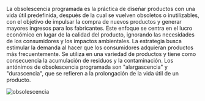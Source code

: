 La obsolescencia programada es la práctica de diseñar productos con una vida útil predefinida, después de la cual se vuelven obsoletos o inutilizables, con el objetivo de impulsar la compra de nuevos productos y generar mayores ingresos para los fabricantes. Este enfoque se centra en el lucro económico en lugar de la calidad del producto, ignorando las necesidades de los consumidores y los impactos ambientales. La estrategia busca estimular la demanda al hacer que los consumidores adquieran productos más frecuentemente. Se utiliza en una variedad de productos y tiene como consecuencia la acumulación de residuos y la contaminación. Los antónimos de obsolescencia programada son "alargascencia" y "durascencia", que se refieren a la prolongación de la vida útil de un producto.

![obsolescencia](https://www.areatecnologia.com/imagenes/obsolescencia-programada.jpg)
